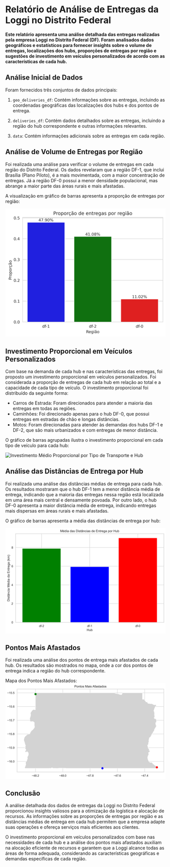 # Relatório de Análise de Entregas da Loggi no Distrito Federal

**Este relatório apresenta uma análise detalhada das entregas realizadas pela empresa Loggi no Distrito Federal (DF). Foram analisados dados geográficos e estatísticos para fornecer insights sobre o volume de entregas, localizações dos hubs, proporções de entregas por região e sugestões de investimento em veículos personalizados de acordo com as características de cada hub.**

## Análise Inicial de Dados
Foram fornecidos três conjuntos de dados principais:

1. `geo_deliveries_df`: Contém informações sobre as entregas, incluindo as coordenadas geográficas das localizações dos hubs e dos pontos de entrega.

2. `deliveries_df`: Contém dados detalhados sobre as entregas, incluindo a região do hub correspondente e outras informações relevantes.

3. `data`: Contém informações adicionais sobre as entregas em cada região.

## Análise de Volume de Entregas por Região
Foi realizada uma análise para verificar o volume de entregas em cada região do Distrito Federal. Os dados revelaram que a região DF-1, que inclui Brasília (Plano Piloto), é a mais movimentada, com a maior concentração de entregas. Já a região DF-0 possui a menor densidade populacional, mas abrange a maior parte das áreas rurais e mais afastadas.

A visualização em gráfico de barras apresenta a proporção de entregas por região:

![Proporção de Entregas por Região](Graficos/Proporção-de-entregas-por-região.png)

## Investimento Proporcional em Veículos Personalizados
Com base na demanda de cada hub e nas características das entregas, foi proposto um investimento proporcional em veículos personalizados. Foi considerada a proporção de entregas de cada hub em relação ao total e a capacidade de cada tipo de veículo. O investimento proporcional foi distribuído da seguinte forma:

- Carros de Estrada: Foram direcionados para atender a maioria das entregas em todas as regiões.
- Caminhões: Foi direcionado apenas para o hub DF-0, que possui entregas em estradas de chão e longas distâncias.
- Motos: Foram direcionadas para atender às demandas dos hubs DF-1 e DF-2, que são mais urbanizados e com entregas de menor distância.

O gráfico de barras agrupadas ilustra o investimento proporcional em cada tipo de veículo para cada hub:

![Investimento Médio Proporcional por Tipo de Transporte e Hub](Graficos/Investimento-Médio-Proporcional-por-Tipo-de-Transporte-e-Hub.png)

## Análise das Distâncias de Entrega por Hub
Foi realizada uma análise das distâncias médias de entrega para cada hub. Os resultados mostraram que o hub DF-1 tem a menor distância média de entrega, indicando que a maioria das entregas nessa região está localizada em uma área mais central e densamente povoada. Por outro lado, o hub DF-0 apresenta a maior distância média de entrega, indicando entregas mais dispersas em áreas rurais e mais afastadas.

O gráfico de barras apresenta a média das distâncias de entrega por hub:

![Média das Distâncias de Entrega por Hub](Graficos/media-das-distancias-de-entrega-por-hub.png)

## Pontos Mais Afastados
Foi realizada uma análise dos pontos de entrega mais afastados de cada hub. Os resultados são mostrados no mapa, onde a cor dos pontos de entrega indica a região do hub correspondente.

Mapa dos Pontos Mais Afastados:
![Pontos Mais Afastados](Graficos/Pontos-Mais-Afastados.png)

## Conclusão
A análise detalhada dos dados de entregas da Loggi no Distrito Federal proporcionou insights valiosos para a otimização da logística e alocação de recursos. As informações sobre as proporções de entregas por região e as distâncias médias de entrega em cada hub permitem que a empresa adapte suas operações e ofereça serviços mais eficientes aos clientes.

O investimento proporcional em veículos personalizados com base nas necessidades de cada hub e a análise dos pontos mais afastados auxiliam na alocação eficiente de recursos e garantem que a Loggi alcance todas as áreas de forma adequada, considerando as características geográficas e demandas específicas de cada região.
